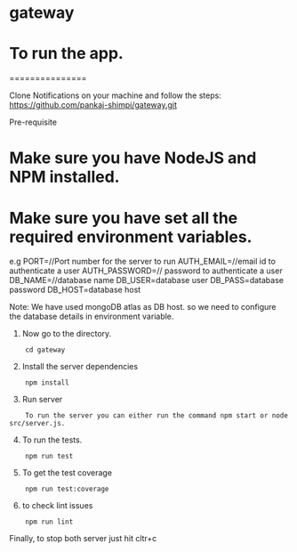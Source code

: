 # gateway

# To run the app.

===============

Clone Notifications on your machine and follow the steps:
https://github.com/pankaj-shimpi/gateway.git

Pre-requisite

# Make sure you have NodeJS and NPM installed.

# Make sure you have set all the required environment variables.

e.g
PORT=//Port number for the server to run
AUTH_EMAIL=//email id to authenticate a user
AUTH_PASSWORD=// password to authenticate a user
DB_NAME=//database name
DB_USER=database user
DB_PASS=database password
DB_HOST=database host

Note: We have used mongoDB atlas as DB host. so we need to configure the database details in environment variable.

1. Now go to the directory.

```
    cd gateway
```

2. Install the server dependencies

```
    npm install
```

3. Run server

```
    To run the server you can either run the command npm start or node src/server.js.
```

4. To run the tests.

```
    npm run test
```

5. To get the test coverage

```
    npm run test:coverage
```

6. to check lint issues

```
    npm run lint
```

Finally, to stop both server just hit cltr+c
